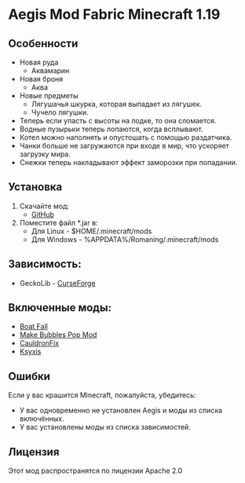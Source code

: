 # Aegis Mod Fabric Minecraft 1.19

## Особенности

- Новая руда
  - Аквамарин
- Новая броня
  - Аква
- Новые предметы
  - Лягушачья шкурка, которая выпадает из лягушек.
  - Чучело лягушки.
- Теперь если упасть с высоты на лодке, то она сломается.
- Водные пузырьки теперь лопаются, когда всплывают.
- Котел можно наполнять и опустошать с помощью раздатчика.
- Чанки больше не загружаются при входе в мир, что ускоряет загрузку мира.
- Снежки теперь накладывают эффект заморозки при попадании.

## Установка

1. Скачайте мод:
   - [GitHub](https://github.com/fakelog/aegis/releases)
2. Поместите файл *.jar в:
   - Для Linux - $HOME/.minecraft/mods
   - Для Windows - %APPDATA%/Romaning/.minecraft/mods


## Зависимость:

- GeckoLib - [CurseForge](https://www.curseforge.com/minecraft/mc-mods/geckolib)

## Включенные моды:

- [Boat Fall](https://github.com/EcoBuilder13/boat-fall)
- [Make Bubbles Pop Mod](https://github.com/Tschipcraft/fabric_make_bubbles_pop_mod)
- [CauldronFix](https://github.com/omoflop/CauldronFix)
- [Ksyxis](https://github.com/VidTu/Ksyxis)


## Ошибки

Если у вас крашится Minecraft, пожалуйста, убедитесь:
- У вас одновременно не установлен Aegis и моды из списка включённых.
- У вас установлены моды из списка зависимостей.

## Лицензия

Этот мод распространятся по лицензии Apache 2.0
